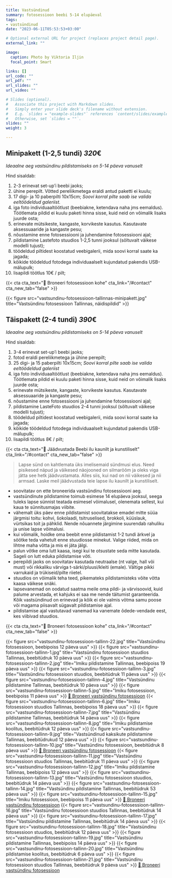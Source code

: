 ```yaml
---
title: Vastsündinud
summary: fotosessioon beebi 5-14 elupäeval
tags:
- vastsündinud
date: "2023-06-11T05:53:53+03:00"

# Optional external URL for project (replaces project detail page).
external_link: ""

image:
  caption: Photo by Viktoria Iljin
  focal_point: Smart

links: []
url_code: ""
url_pdf: ""
url_slides: ""
url_video: ""

# Slides (optional).
#   Associate this project with Markdown slides.
#   Simply enter your slide deck's filename without extension.
#   E.g. `slides = "example-slides"` references `content/slides/example-slides.md`.
#   Otherwise, set `slides = ""`.
slides: ""
weight: 3

---
```

## Minipakett (1-2,5 tundi) *320*€ 

_Ideaalne aeg vastsündinu pildistamiseks on 5-14 päeva vanuselt_

Hind sisaldab:
1. 2-3 erinevat set-up’i beebi jaoks;
2. ühine perepilt. Võtted pereliikmetega eraldi antud paketti ei kuulu;
3. 17 digi- ja 10 paberpilti 10x15cm; _Soovi korral pilte saab ise valida eeltöödeldud galeriist._
4. iga foto individuaaltöötlust (beebiakne, ketendava naha jms eemaldus). Töötlemata pildid ei kuulu paketi hinna sisse, kuid neid on võimalik lisaks juurde osta;
5. erinevate mütsikeste, kangaste, korvikeste kasutus. Kasutavate aksessuaaride ja kangaste pesu;
6. nõustamine enne fotosessiooni ja juhendamine fotosessiooni ajal;
7. pildistamine Lastefoto stuudios 1-2,5 tunni jooksul (sõltuvalt väikese modelli tujust);
8. töödeldud piltidest koostatud veebigalerii, mida soovi korral saate ka jagada;
9. kõikide töödeldud fotodega individuaalselt kujundatud pakendis USB-mälupulk;
10. lisapildi töötlus 10€ / pilt;

{{< cta cta_text="💛 Broneeri fotosessioon kohe" cta_link="/#contact" cta_new_tab="false" >}}

{{< figure src="vastsundinu-fotosessioon-tallinnas-minipakett.jpg" title="Vastsündinu fotosessioon Tallinnas, näidispildid" >}}

## Täispakett (2-4 tundi) *390*€ 

_Ideaalne aeg vastsündinu pildistamiseks on 5-14 päeva vanuselt_

Hind sisaldab:
1. 3-4 erinevat set-up’i beebi jaoks;
2. fotod eraldi pereliikmetega ja ühine perepilt;
3. 25 digi- ja 15 paberpilti 10x15cm; *Soovi korral pilte saab ise valida eeltöödeldud galeriist*
4. iga foto individuaaltöötlust (beebiakne, ketendava naha jms eemaldus). Töötlemata pildid ei kuulu paketi hinna sisse, kuid neid on võimalik lisaks juurde osta;
5. erinevate mütsikeste, kangaste, korvikeste kasutus. Kasutavate aksessuaaride ja kangaste pesu;
6. nõustamine enne fotosessiooni ja juhendamine fotosessiooni ajal;
7. pildistamine LasteFoto stuudios 2-4 tunni jooksul (sõltuvalt väikese modelli tujust);
8. töödeldud piltidest koostatud veebigalerii, mida soovi korral saate ka jagada;
9. kõikide töödeldud fotodega individuaalselt kujundatud pakendis USB-mälupulk;
10. lisapildi töötlus 8€ / pilt;

{{< cta cta_text="💛 Jäädvustada Beebi ilu kaunilt ja kunstiliselt" cta_link="/#contact" cta_new_tab="false" >}}

> Lapse sünd on kahtlemata üks imelisemaid sündmusi elus. Need pisikesed näpud ja väikesed näojooned on silmarõõm ja oleks viga jätta see hetk jäädvustamata. Alles siis, kui nad on nii väikesed ja nii armsad. Laske meil jäädvustada teie lapse ilu kaunilt ja kunstiliselt.

- soovitatav on ette broneerida vastsündinu fotosessiooni aeg.
- vastsündinute pildistamine toimub esimese 14 elupäeva jooksul, seega tuleks lapse sünnist teatada esimesel võimalusel, olenemata sellest, kui kaua te sünnitusmajas viibite.
- vähemalt üks päev enne pildistamist soovitatakse emadel mitte süüa järgmisi toitu: kohvi, šokolaadi, tsitruselised, brokkoli, küüslauk, vürtsikas toit ja pähklid. Nende nõuannete järgimine suurendab rahuliku ja unise lapse võimalusi.
- kui võimalik, hoidke oma beebit enne pildistamist 1-2 tundi ärkvel ja söötke teda vahetult enne stuudiosse minekut. Valige riided, mida on lihtne maha võtta ja mis ei jäta jälgi. 
- palun võtke oma lutt kaasa, isegi kui te otsustate seda mitte kasutada. Sageli on lutt eduka pildistamise võti.
- perepildi jaoks on soovitatav kasutada neutraalse (nt valge, hall või must) või rikkaliku värviga t-särki/pluusi/kleiti (emale). Vältige pikki varrukaid ja trükiseid/pilte riietel.
- stuudios on võimalik teha teed, pikemateks pildistamisteks võite võtta kaasa väikese snäki.
- lapsevanemad on oodatud saatma meile oma pildi- ja värvisoovid, kuid palume arvestada, et kahjuks ei saa me nende täitumist garanteerida. Kõik vastsündinud on erinevad ja kõik ei ole valmis võtma samu poose või magama piisavalt sügavalt pildistamise ajal.
- pildistamise ajal vastutavad vanemad ka vanemate õdede-vendade eest, kes viibivad stuudios.

{{< cta cta_text="💛 Broneeri fotosessioon kohe" cta_link="/#contact" cta_new_tab="false" >}}

{{< figure src="vastsundinu-fotosessioon-tallinn-22.jpg" title="Vastsündinu fotosessioon, beebipoiss 12 päeva uus" >}}
{{< figure src="vastsundinu-fotosessioon-tallinn-1.jpg" title="Vastsündinu fotosessioon stuudios Tallinnas, beebitüdruk 10 päeva uus" >}}
{{< figure src="vastsundinu-fotosessioon-tallinn-2.jpg" title="Imiku pildistamine Tallinnas, beebipoiss 19 päeva uus" >}}
{{< figure src="vastsundinu-fotosessioon-tallinn-3.jpg" title="Vastsündinu fotosessioon stuudios, beebitüdruk 11 päeva uus" >}}
{{< figure src="vastsundinu-fotosessioon-tallinn-4.jpg" title="Vastsündinu pildistamine Tallinnas, beebitüdruk 10 päeva uus" >}}
{{< figure src="vastsundinu-fotosessioon-tallinn-5.jpg" title="Imiku fotosessioon, beebipoiss 11 päeva uus" >}}
[💛 Broneeri vastsündinu fotosessioon](/#contact)
{{< figure src="vastsundinu-fotosessioon-tallinn-6.jpg" title="Imiku fotosessioon stuudios Tallinnas, beebipoiss 18 päeva uus" >}}
{{< figure src="vastsundinu-fotosessioon-tallinn-7.jpg" title="Vastsündinu pildistamine Tallinnas, beebitüdruk 14 päeva uus" >}}
{{< figure src="vastsundinu-fotosessioon-tallinn-8.jpg" title="Imiku pildistamise koolitus, beebitüdruk 12 päeva uus" >}}
{{< figure src="vastsundinu-fotosessioon-tallinn-9.jpg" title="Vastsündinud kaksikute pildistamine Tallinnas, beebitüdrukud 12 päeva uus" >}}
{{< figure src="vastsundinu-fotosessioon-tallinn-10.jpg" title="Vastsündinu fotosessioon, beebitüdruk 8 päeva uus" >}}
[💛 Broneeri vastsündinu fotosessioon](/#contact)
{{< figure src="vastsundinu-fotosessioon-tallinn-11.jpg" title="Vastsündinu fotosessioon stuudios Tallinnas, beebitüdruk 11 päeva uus" >}}
{{< figure src="vastsundinu-fotosessioon-tallinn-12.jpg" title="Imiku pildistamine Tallinnas, beebipoiss 12 päeva uus" >}}
{{< figure src="vastsundinu-fotosessioon-tallinn-13.jpg" title="Vastsündinu fotosessioon stuudios, beebitüdruk 14 päeva uus" >}}
{{< figure src="vastsundinu-fotosessioon-tallinn-14.jpg" title="Vastsündinu pildistamine Tallinnas, beebitüdruk 53 päeva uus" >}}
{{< figure src="vastsundinu-fotosessioon-tallinn-15.jpg" title="Imiku fotosessioon, beebipoiss 11 päeva uus" >}}
[💛 Broneeri vastsündinu fotosessioon](/#contact)
{{< figure src="vastsundinu-fotosessioon-tallinn-16.jpg" title="Vastsündinu fotosessioon stuudios Tallinnas, beebitüdruk 14 päeva uus" >}}
{{< figure src="vastsundinu-fotosessioon-tallinn-17.jpg" title="Vastsündinu pildistamine Tallinnas, beebitüdruk 14 päeva uus" >}}
{{< figure src="vastsundinu-fotosessioon-tallinn-18.jpg" title="Vastsündinu fotosessioon stuudios, beebitüdruk 12 päeva uus" >}}
{{< figure src="vastsundinu-fotosessioon-tallinn-19.jpg" title="Vastsündinu pildistamine Tallinnas, beebipoiss 14 päeva uus" >}}
{{< figure src="vastsundinu-fotosessioon-tallinn-20.jpg" title="Vastsündinu pildistamise koolitus, beebitüdruk 6 päeva uus" >}}
{{< figure src="vastsundinu-fotosessioon-tallinn-21.jpg" title="Vastsündinu fotosessioon stuudios Tallinnas, beebitüdruk 9 päeva uus" >}}
[💛 Broneeri vastsündinu fotosessioon](/#contact)